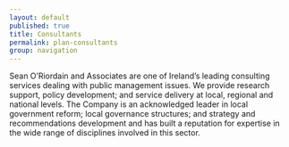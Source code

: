 ```yaml
---
layout: default
published: true
title: Consultants
permalink: plan-consultants
group: navigation
---
```


Sean O’Riordain and Associates are one of Ireland’s leading consulting services dealing with public management issues. We provide research support, policy development; and service delivery at local, regional and national levels. The Company is an acknowledged leader in local government reform; local governance structures; and strategy and recommendations development and has built a reputation for expertise in the wide range of disciplines involved in this sector.

<div class="credits">

</div>